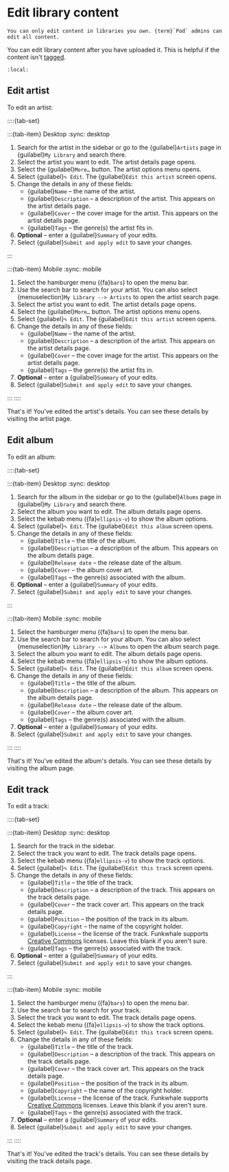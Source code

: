 # Edit library content

```{note}
You can only edit content in libraries you own. {term}`Pod` admins can edit all content.
```

You can edit library content after you have uploaded it. This is helpful if the content isn't [tagged](./tag_music.md).

```{contents}
:local:
```

## Edit artist

To edit an artist:

::::{tab-set}

:::{tab-item} Desktop
:sync: desktop

1. Search for the artist in the sidebar or go to the {guilabel}`Artists` page in {guilabel}`My Library` and search there.
2. Select the artist you want to edit. The artist details page opens.
3. Select the {guilabel}`More…` button. The artist options menu opens.
4. Select {guilabel}`✎ Edit`. The {guilabel}`Edit this artist` screen opens.
5. Change the details in any of these fields:
   - {guilabel}`Name` – the name of the artist.
   - {guilabel}`Description` – a description of the artist. This appears on the artist details page.
   - {guilabel}`Cover` – the cover image for the artist. This appears on the artist details page.
   - {guilabel}`Tags` – the genre(s) the artist fits in.
6. **Optional** – enter a {guilabel}`Summary` of your edits.
7. Select {guilabel}`Submit and apply edit` to save your changes.

:::

:::{tab-item} Mobile
:sync: mobile

1. Select the hamburger menu ({fa}`bars`) to open the menu bar.
2. Use the search bar to search for your artist. You can also select {menuselection}`My Library --> Artists` to open the artist search page.
3. Select the artist you want to edit. The artist details page opens.
4. Select the {guilabel}`More…` button. The artist options menu opens.
5. Select {guilabel}`✎ Edit`. The {guilabel}`Edit this artist` screen opens.
6. Change the details in any of these fields:
   - {guilabel}`Name` – the name of the artist.
   - {guilabel}`Description` – a description of the artist. This appears on the artist details page.
   - {guilabel}`Cover` – the cover image for the artist. This appears on the artist details page.
   - {guilabel}`Tags` – the genre(s) the artist fits in.
7. **Optional** – enter a {guilabel}`Summary` of your edits.
8. Select {guilabel}`Submit and apply edit` to save your changes.

:::
::::

That's it! You've edited the artist's details. You can see these details by visiting the artist page.

## Edit album

To edit an album:

::::{tab-set}

:::{tab-item} Desktop
:sync: desktop

1. Search for the album in the sidebar or go to the {guilabel}`Albums` page in {guilabel}`My Library` and search there.
2. Select the album you want to edit. The album details page opens.
3. Select the kebab menu ({fa}`ellipsis-v`) to show the album options.
4. Select {guilabel}`✎ Edit`. The {guilabel}`Edit this album` screen opens.
5. Change the details in any of these fields:
   - {guilabel}`Title` – the title of the album.
   - {guilabel}`Description` – a description of the album. This appears on the album details page.
   - {guilabel}`Release date` – the release date of the album.
   - {guilabel}`Cover` – the album cover art.
   - {guilabel}`Tags` – the genre(s) associated with the album.
6. **Optional** – enter a {guilabel}`Summary` of your edits.
7. Select {guilabel}`Submit and apply edit` to save your changes.

:::

:::{tab-item} Mobile
:sync: mobile

1. Select the hamburger menu ({fa}`bars`) to open the menu bar.
2. Use the search bar to search for your album. You can also select {menuselection}`My Library --> Albums` to open the album search page.
3. Select the album you want to edit. The album details page opens.
4. Select the kebab menu ({fa}`ellipsis-v`) to show the album options.
5. Select {guilabel}`✎ Edit`. The {guilabel}`Edit this album` screen opens.
6. Change the details in any of these fields:
   - {guilabel}`Title` – the title of the album.
   - {guilabel}`Description` – a description of the album. This appears on the album details page.
   - {guilabel}`Release date` – the release date of the album.
   - {guilabel}`Cover` – the album cover art.
   - {guilabel}`Tags` – the genre(s) associated with the album.
7. **Optional** – enter a {guilabel}`Summary` of your edits.
8. Select {guilabel}`Submit and apply edit` to save your changes.

:::
::::

That's it! You've edited the album's details. You can see these details by visiting the album page.

## Edit track

To edit a track:

::::{tab-set}

:::{tab-item} Desktop
:sync: desktop

1. Search for the track in the sidebar.
2. Select the track you want to edit. The track details page opens.
3. Select the kebab menu ({fa}`ellipsis-v`) to show the track options.
4. Select {guilabel}`✎ Edit`. The {guilabel}`Edit this track` screen opens.
5. Change the details in any of these fields:
   - {guilabel}`Title` – the title of the track.
   - {guilabel}`Description` – a description of the track. This appears on the track details page.
   - {guilabel}`Cover` – the track cover art. This appears on the track details page.
   - {guilabel}`Position` – the position of the track in its album.
   - {guilabel}`Copyright` – the name of the copyright holder.
   - {guilabel}`License` – the license of the track. Funkwhale supports [Creative Commons](https://creativecommons.org) licenses. Leave this blank if you aren't sure.
   - {guilabel}`Tags` – the genre(s) associated with the track.
6. **Optional** – enter a {guilabel}`Summary` of your edits.
7. Select {guilabel}`Submit and apply edit` to save your changes.

:::

:::{tab-item} Mobile
:sync: mobile

1. Select the hamburger menu ({fa}`bars`) to open the menu bar.
2. Use the search bar to search for your track.
3. Select the track you want to edit. The track details page opens.
4. Select the kebab menu ({fa}`ellipsis-v`) to show the track options.
5. Select {guilabel}`✎ Edit`. The {guilabel}`Edit this track` screen opens.
6. Change the details in any of these fields:
   - {guilabel}`Title` – the title of the track.
   - {guilabel}`Description` – a description of the track. This appears on the track details page.
   - {guilabel}`Cover` – the track cover art. This appears on the track details page.
   - {guilabel}`Position` – the position of the track in its album.
   - {guilabel}`Copyright` – the name of the copyright holder.
   - {guilabel}`License` – the license of the track. Funkwhale supports [Creative Commons](https://creativecommons.org) licenses. Leave this blank if you aren't sure.
   - {guilabel}`Tags` – the genre(s) associated with the track.
7. **Optional** – enter a {guilabel}`Summary` of your edits.
8. Select {guilabel}`Submit and apply edit` to save your changes.

:::
::::

That's it! You've edited the track's details. You can see these details by visiting the track details page.
